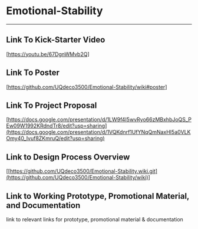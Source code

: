 # Emotional-Stability
***
## Link To Kick-Starter Video
[https://youtu.be/67DgnWMvb2Q]

## Link To Poster
[https://github.com/UQdeco3500/Emotional-Stability/wiki#poster]

## Link To Project Proposal

[https://docs.google.com/presentation/d/1LW9f4I5wvRyo66zMBxhbJoQS_PEw09W1992KRdndTr8/edit?usp=sharing](https://docs.google.com/presentation/d/1VQKdnrf1UfYNqQmNaxHI5a0VLKOmy40_Ivuf8ZKmruQ/edit?usp=sharing)
## Link to Design Process Overview
[[https://github.com/UQdeco3500/Emotional-Stability.wiki.git](https://github.com/UQdeco3500/Emotional-Stability/wiki)]
## Link to Working Prototype, Promotional Material, and Documentation  
link to relevant links for prototype, promotional material & documentation
